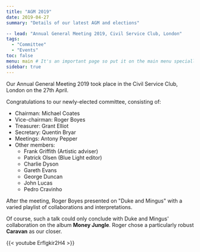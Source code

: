 ```yaml
---
title: "AGM 2019"
date: 2019-04-27
summary: "Details of our latest AGM and elections"

-- lead: "Annual General Meeting 2019, Civil Service Club, London"
tags:
  - "Committee"
  - "Events"
toc: false
menu: main # It's an important page so put it on the main menu specially
sidebar: true
---
```


Our Annual General Meeting 2019 took place in the Civil Service Club, London on the 27th April.

Congratulations to our newly-elected committee, consisting of:

* Chairman: Michael Coates
* Vice-chairman: Roger Boyes
* Treasurer: Grant Elliot
* Secretary: Quentin Bryar
* Meetings: Antony Pepper
* Other members:
  * Frank Griffith (Artistic adviser)
  * Patrick Olsen (Blue Light editor)
  * Charlie Dyson
  * Gareth Evans
  * George Duncan
  * John Lucas
  * Pedro Cravinho

After the meeting, Roger Boyes presented on "Duke and Mingus" with a varied playlist of collaborations and interpretations.

Of course, such a talk could only conclude with Duke and Mingus' collaboration on the album **Money Jungle**. Roger chose a particularly robust **Caravan** as our closer.

{{< youtube Erflgkir2H4 >}}

&nbsp;
